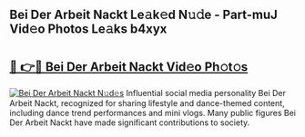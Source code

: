 ## Bei Der Arbeit Nackt Le𝚊k𝚎d N𝚞𝚍e - Part-muJ Vid𝚎o Photos Le𝚊ks b4xyx

# <h2><a href="http://fb2pbl.evod.top/?m=Bei+Der+Arbeit+Nackt">🔗 👉🔴 Bei Der Arbeit Nackt Vid𝚎o Ph𝚘t𝚘s</a></h2>

[![Bei Der Arbeit Nackt N𝚞d𝚎s](https://i.imgur.com/8V9OHl7.gif)](http://fb2pbl.evod.top/?m=Bei+Der+Arbeit+Nackt)
Influential social media personality Bei Der Arbeit Nackt, recognized for sharing lifestyle and dance-themed content, including dance trend performances and mini vlogs. Many public figures Bei Der Arbeit Nackt have made significant contributions to society. 
